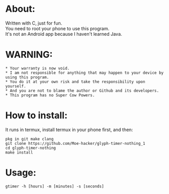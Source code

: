 # About:
Written with C, just for fun.      
You need to root your phone to use this program.         
It's not an Android app because I haven't learned Java.      
# WARNING:      
```
* Your warranty is now void.
* I am not responsible for anything that may happen to your device by using this program.
* You do it at your own risk and take the responsibility upon yourself.
* And you are not to blame the author or Github and its developers.
* This program has no Super Cow Powers.
```
# How to install:
It runs in termux, install termux in your phone first, and then:      
```
pkg in git make clang
git clone https://github.com/Moe-hacker/glyph-timer-nothing_1
cd glyph-timer-nothing
make install
```
# Usage:
```
gtimer -h [hours] -m [minutes] -s [seconds]
```